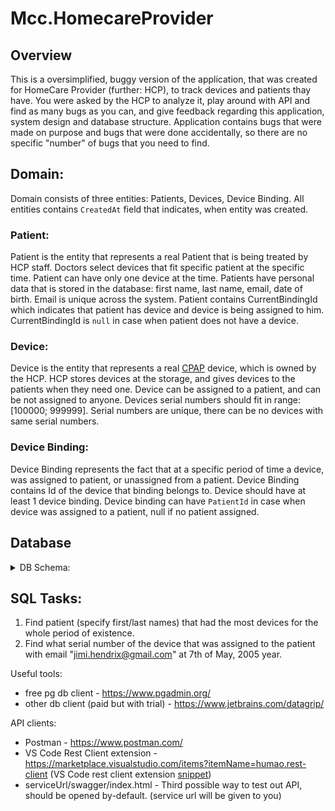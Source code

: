 # Mcc.HomecareProvider

## Overview
This is a oversimplified, buggy version of the application, that was created for HomeCare Provider (further: HCP), to track devices and patients thay have.
You were asked by the HCP to analyze it, play around with API and find as many bugs as you can, and give feedback regarding this application, system design and database structure. Application contains bugs that were made on purpose and bugs that were done accidentally, so there are no specific "number" of bugs that you need to find.

## Domain: 
Domain consists of three entities: Patients, Devices, Device Binding. All entities contains `CreatedAt` field that indicates, when entity was created. 

### Patient: 
Patient is the entity that represents a real Patient that is being treated by HCP staff. Doctors select devices that fit specific patient at the specific time. Patient can have only one device at the time. Patients have personal data that is stored in the database: first name, last name, email, date of birth. Email is unique across the system. Patient contains CurrentBindingId which indicates that patient has device and device is being assigned to him. CurrentBindingId is `null` in case when patient does not have a device.

### Device: 
Device is the entity that represents a real [CPAP](https://en.wikipedia.org/wiki/Positive_airway_pressure) device, which is owned by the HCP. HCP stores devices at the storage, and gives devices to the patients when they need one. Device can be assigned to a patient, and can be not assigned to anyone. Devices serial numbers should fit in range: [100000; 999999]. Serial numbers are unique, there can be no devices with same serial numbers.

### Device Binding:
Device Binding represents the fact that at a specific period of time a device, was assigned to patient, or unassigned from a patient. Device Binding contains Id of the device that binding belongs to. Device should have at least 1 device binding. Device binding can have `PatientId` in case when device was assigned to a patient, null if no patient assigned.

## Database
<details>
  <summary>DB Schema:</summary>

  ![image](https://user-images.githubusercontent.com/1502886/119872502-bda49900-bf4d-11eb-8ac3-f3ca1cc1b43d.png)
  
</details>


## SQL Tasks: 
1. Find patient (specify first/last names) that had the most devices for the whole period of existence.
2. Find what serial number of the device that was assigned to the patient with email "jimi.hendrix@gmail.com" at 7th of May, 2005 year.


Useful tools: 
- free pg db client - https://www.pgadmin.org/
- other db client (paid but with trial) - https://www.jetbrains.com/datagrip/

API clients: 
- Postman - https://www.postman.com/
- VS Code Rest Client extension - https://marketplace.visualstudio.com/items?itemName=humao.rest-client 
(VS Code rest client extension [snippet](https://github.com/sergey-bulavskiy/Mcc.HomecareProvider/blob/main/Mcc.HomecareProvider.http))
- serviceUrl/swagger/index.html - Third possible way to test out API, should be opened by-default.  (service url will be given to you)
